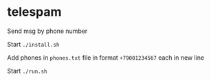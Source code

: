 # telespam
Send msg by phone number

Start `./install.sh`

Add phones in `phones.txt` file in format `+79001234567` each in new line

Start `./run.sh`
